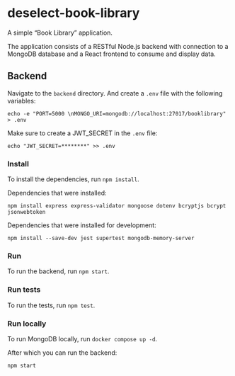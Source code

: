 # deselect-book-library

A simple “Book Library” application.

The application consists of a RESTful Node.js backend with connection to a MongoDB database and a React frontend to consume and display data.

## Backend

Navigate to the `backend` directory. And create a `.env` file with the following variables:

```
echo -e "PORT=5000 \nMONGO_URI=mongodb://localhost:27017/booklibrary" > .env
```

Make sure to create a JWT_SECRET in the `.env` file:

```
echo "JWT_SECRET=********" >> .env
```

### Install

To install the dependencies, run `npm install`.

Dependencies that were installed:

```
npm install express express-validator mongoose dotenv bcryptjs bcrypt jsonwebtoken
```

Dependencies that were installed for development:

```
npm install --save-dev jest supertest mongodb-memory-server
```

### Run

To run the backend, run `npm start`.

### Run tests

To run the tests, run `npm test`.    

### Run locally

To run MongoDB locally, run `docker compose up -d`.

After which you can run the backend:

```
npm start
```